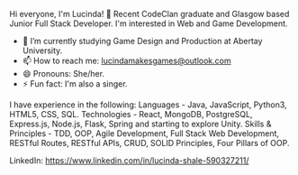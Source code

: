
Hi everyone, I'm Lucinda! 👋 Recent CodeClan graduate and Glasgow based Junior Full Stack Developer. I'm interested in Web and Game Development.

- 🔭 I’m currently studying Game Design and Production at Abertay University.
- 📫 How to reach me: lucindamakesgames@outlook.com
- 😄 Pronouns: She/her.
- ⚡ Fun fact: I'm also a singer.

I have experience in the following:
Languages - Java, JavaScript, Python3, HTML5, CSS, SQL.
Technologies - React, MongoDB, PostgreSQL, Express.js, Node.js, Flask, Spring and starting to explore Unity.
Skills & Principles - TDD, OOP, Agile Development, Full Stack Web Development, RESTful Routes, RESTful APIs, CRUD, SOLID Principles, Four Pillars of OOP.

LinkedIn: https://www.linkedin.com/in/lucinda-shale-590327211/
